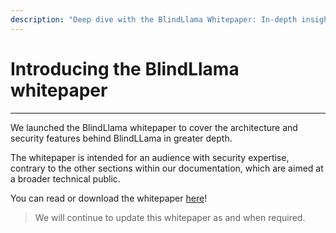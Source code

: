```yaml
---
description: "Deep dive with the BlindLlama Whitepaper: In-depth insights into its architecture and security for a security-savvy audience."
---
```


# Introducing the BlindLlama whitepaper
________________________________________________________

We launched the BlindLlama whitepaper to cover the architecture and security features behind BlindLLama in greater depth.

The whitepaper is intended for an audience with security expertise, contrary to the other sections within our documentation, which are aimed at a broader technical public.

You can read or download the whitepaper [here](https://github.com/mithril-security/blind_llama/tree/main/docs/docs/whitepaper/blind_llama_whitepaper.pdf)!

> We will continue to update this whitepaper as and when required.